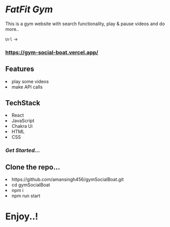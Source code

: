  # *FatFit Gym*

This is a gym website with search functionality, play & pause videos and do more..
 
 
 `Url` -> <h3>https://gym-social-boat.vercel.app/</h3>
 


 <h2>Features</h2>
 <li>play some videos</li>
 <li>make API calls</li>


<h2>TechStack</h2>
<li>React</li>
<li>JavaScript</li>
<li>Chakra Ui</li>
<li>HTML</li>
<li>CSS</li>



  ### *Get Started...*
 <h2>Clone the repo...</h2>
 <li>https://github.com/amansingh456/gymSocialBoat.git</li>


 <li>cd gymSocialBoat</li>
 <li>npm i </li>
 <li>npm run start </li>




  # **Enjoy..!**
